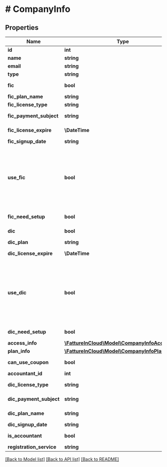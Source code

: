 # # CompanyInfo

## Properties

Name | Type | Description | Notes
------------ | ------------- | ------------- | -------------
**id** | **int** | Company unique identifier. | [optional]
**name** | **string** | Company name. | [optional]
**email** | **string** | Company email. | [optional]
**type** | **string** | Company type. | [optional]
**fic** | **bool** | Determine if the company has a FIC account. | [optional]
**fic_plan_name** | **string** | Company FIC account plan. | [optional]
**fic_license_type** | **string** | Company FIC account plan. | [optional]
**fic_payment_subject** | **string** | Company FIC account payment subject. | [optional]
**fic_license_expire** | **\DateTime** | Company FIC license expiration date. | [optional]
**fic_signup_date** | **string** | FIC account sign up date. | [optional]
**use_fic** | **bool** | Determine if the FIC account is actually used. If type&#x3D;\&quot;company\&quot; this is always true; if type&#x3D;\&quot;accountant\&quot; it can be true or false. If false, it means that the accountant uses FIC only to control other companies and not to control itself. | [optional]
**fic_need_setup** | **bool** | Indicate that the initial setup for FIC is required. | [optional]
**dic** | **bool** | Determine if the company has a DIC account. | [optional]
**dic_plan** | **string** | Company DIC account plan. | [optional]
**dic_license_expire** | **\DateTime** | Company FIC license expiration date. | [optional]
**use_dic** | **bool** | Determine if the DIC account is actually used. If type&#x3D;“company” this is always true; if type&#x3D;“accountant” it can be true or false. If false, it means that the accountant uses DIC only to control other companies and not to control itself. | [optional]
**dic_need_setup** | **bool** | Indicate that the initial setup for DIC is required. | [optional]
**access_info** | [**\FattureInCloud\Model\CompanyInfoAccessInfo**](CompanyInfoAccessInfo.md) |  | [optional]
**plan_info** | [**\FattureInCloud\Model\CompanyInfoPlanInfo**](CompanyInfoPlanInfo.md) |  | [optional]
**can_use_coupon** | **bool** | Determine if a coupon can be used. | [optional]
**accountant_id** | **int** | Accountant unique identifier. | [optional]
**dic_license_type** | **string** | Company DIC account license type. | [optional]
**dic_payment_subject** | **string** | Company DIC account payment subject. | [optional]
**dic_plan_name** | **string** | Company DIC account plan name. | [optional]
**dic_signup_date** | **string** | DIC account sign up date. | [optional]
**is_accountant** | **bool** | Determine if the logged account is an accountant. | [optional]
**registration_service** | **string** |  | [optional]

[[Back to Model list]](../../README.md#models) [[Back to API list]](../../README.md#endpoints) [[Back to README]](../../README.md)
